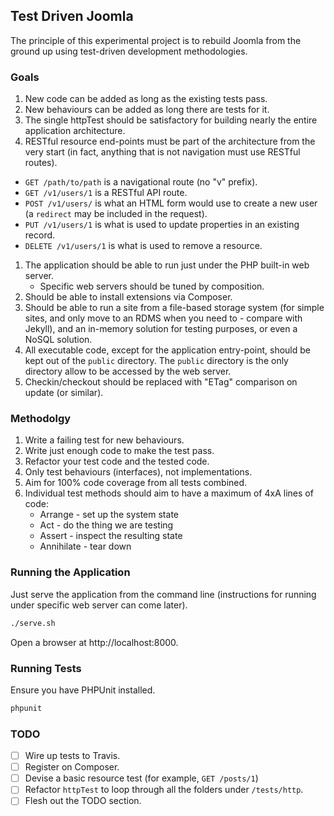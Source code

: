 ## Test Driven Joomla

The principle of this experimental project is to rebuild Joomla from the ground up using test-driven development methodologies.

### Goals

1. New code can be added as long as the existing tests pass.
1. New behaviours can be added as long there are tests for it.
1. The single httpTest should be satisfactory for building nearly the entire application architecture.
1. RESTful resource end-points must be part of the architecture from the very start (in fact, anything that is not navigation must use RESTful routes).
  - `GET /path/to/path` is a navigational route (no "v" prefix).
  - `GET /v1/users/1` is a RESTful API route.
  - `POST /v1/users/` is what an HTML form would use to create a new user (a `redirect` may be included in the request).
  - `PUT /v1/users/1` is what is used to update properties in an existing record.
  - `DELETE /v1/users/1` is what is used to remove a resource.
1. The application should be able to run just under the PHP built-in web server.
   - Specific web servers should be tuned by composition.
1. Should be able to install extensions via Composer.
1. Should be able to run a site from a file-based storage system (for simple sites, and only move to an RDMS when you need to - compare with Jekyll), and an in-memory solution for testing purposes, or even a NoSQL solution.
1. All executable code, except for the application entry-point, should be kept out of the `public` directory. The `public` directory is the only directory allow to be accessed by the web server.
1. Checkin/checkout should be replaced with "ETag" comparison on update (or similar).

### Methodolgy

1. Write a failing test for new behaviours.
2. Write just enough code to make the test pass.
3. Refactor your test code and the tested code.
4. Only test behaviours (interfaces), not implementations.
5. Aim for 100% code coverage from all tests combined.
6. Individual test methods should aim to have a maximum of 4xA lines of code:
   - Arrange    - set up the system state
   - Act        - do the thing we are testing
   - Assert     - inspect the resulting state
   - Annihilate - tear down


### Running the Application

Just serve the application from the command line (instructions for running under specific web server can come later).

```sh
./serve.sh
```

Open a browser at http://localhost:8000.

### Running Tests

Ensure you have PHPUnit installed.

```sh
phpunit
```

### TODO

* [ ] Wire up tests to Travis.
* [ ] Register on Composer.
* [ ] Devise a basic resource test (for example, `GET /posts/1`)
* [ ] Refactor `httpTest` to loop through all the folders under `/tests/http`.
* [ ] Flesh out the TODO section.

